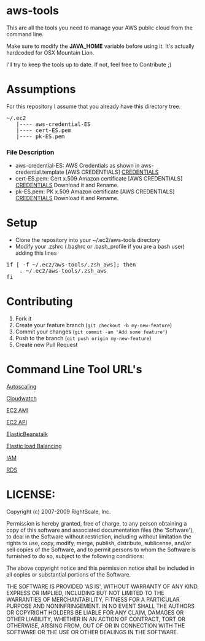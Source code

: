 aws-tools
=========

This are all the tools you need to manage your AWS public cloud from the command line.

Make sure to modify the **JAVA_HOME** variable before using it. It's actually hardcoded for OSX Mountain Lion.

I'll try to keep the tools up to date. If not, feel free to Contribute ;)

Assumptions
============
For this repository I assume that you already have this directory tree.
<pre>
~/.ec2
   |---- aws-credential-ES
   |---- cert-ES.pem
   |---- pk-ES.pem
</pre>

### File Description

* aws-credential-ES: AWS Credentials as shown in aws-credential.template [AWS CREDENTIALS] [CREDENTIALS]
* cert-ES.pem: Cert x.509 Amazon certificate [AWS CREDENTIALS] [CREDENTIALS] Download it and Rename.
* pk-ES.pem: PK x.509 Amazon certificate [AWS CREDENTIALS] [CREDENTIALS] Download it and Rename.

Setup
======

* Clone the repository into your ~/.ec2/aws-tools directory
* Modify your .zshrc (.bashrc or .bash_profile if you are a bash user) adding this lines

<pre>
if [ -f ~/.ec2/aws-tools/.zsh_aws]; then
    . ~/.ec2/aws-tools/.zsh_aws
fi
</pre>

Contributing
============
1. Fork it
2. Create your feature branch (`git checkout -b my-new-feature`)
3. Commit your changes (`git commit -am 'Add some feature'`)
4. Push to the branch (`git push origin my-new-feature`)
5. Create new Pull Request

Command Line Tool URL's
========================
[Autoscaling](http://aws.amazon.com/developertools/2535)

[Cloudwatch](http://aws.amazon.com/developertools/2534)

[EC2 AMI](http://aws.amazon.com/developertools/368)

[EC2 API](http://aws.amazon.com/developertools/351)

[ElasticBeanstalk](http://aws.amazon.com/code/6752709412171743)

[Elastic load Balancing](http://aws.amazon.com/developertools/2536)

[IAM](http://aws.amazon.com/developertools/AWS-Identity-and-Access-Management/4143)

[RDS](http://aws.amazon.com/developertools/2928)


LICENSE:
========
Copyright (c) 2007-2009 RightScale, Inc.

Permission is hereby granted, free of charge, to any person obtaining a copy of this software and associated documentation files (the 'Software'), to deal in the Software without restriction, including without limitation the rights to use, copy, modify, merge, publish, distribute, sublicense, and/or sell copies of the Software, and to permit persons to whom the Software is furnished to do so, subject to the following conditions:

The above copyright notice and this permission notice shall be included in all copies or substantial portions of the Software.

THE SOFTWARE IS PROVIDED 'AS IS', WITHOUT WARRANTY OF ANY KIND, EXPRESS OR IMPLIED, INCLUDING BUT NOT LIMITED TO THE WARRANTIES OF MERCHANTABILITY, FITNESS FOR A PARTICULAR PURPOSE AND NONINFRINGEMENT. IN NO EVENT SHALL THE AUTHORS OR COPYRIGHT HOLDERS BE LIABLE FOR ANY CLAIM, DAMAGES OR OTHER LIABILITY, WHETHER IN AN ACTION OF CONTRACT, TORT OR OTHERWISE, ARISING FROM, OUT OF OR IN CONNECTION WITH THE SOFTWARE OR THE USE OR OTHER DEALINGS IN THE SOFTWARE.

[CREDENTIALS]: https://aws-portal.amazon.com/gp/aws/developer/account/index.html?action=access-key
